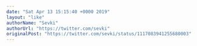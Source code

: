 ```yaml
---
date: "Sat Apr 13 15:15:40 +0000 2019"
layout: "like"
authorName: "Sevki"
authorUrl: "https://twitter.com/sevki"
originalPost: "https://twitter.com/sevki/status/1117083941255680003"
---
```

